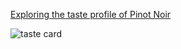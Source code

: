 [Exploring the taste profile of Pinot Noir](http://htmlpreview.github.io/?https://github.com/andkov/Pinot-Noir/blob/master/pinot-noir.html)

![taste card]("./materials/TasteCard.png")


